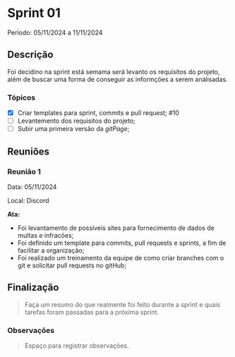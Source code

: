 # Sprint 01

Período: 05/11/2024 a 11/11/2024

## Descrição

Foi decidino na sprint está semama será levanto os requisitos do projeto, além de buscar uma forma de conseguir as informções a serem análisadas.

### Tópicos

- [x] Criar templates para sprint, commits e pull request; #10
- [ ] Levantemento dos requisitos do projeto;
- [ ] Subir uma primeira versão da *gitPage*;

## Reuniões

### Reunião 1

Data: 05/11/2024

Local: Discord

**Ata:**

- Foi levantamento de possíveis sites para fornecimento de dados de multas e infracões;
- Foi definido um template para commits, pull requests e sprints, a fim de facilitar a organização;
- Foi realizado um treinamento da equipe de como criar branches com o git e solicitar pull requests no gitHub;


## Finalização

> Faça um resumo do que realmente foi feito durante a sprint e quais tarefas foram passadas para a próxima sprint.

### Observações

> Espaço para registrar observações.

